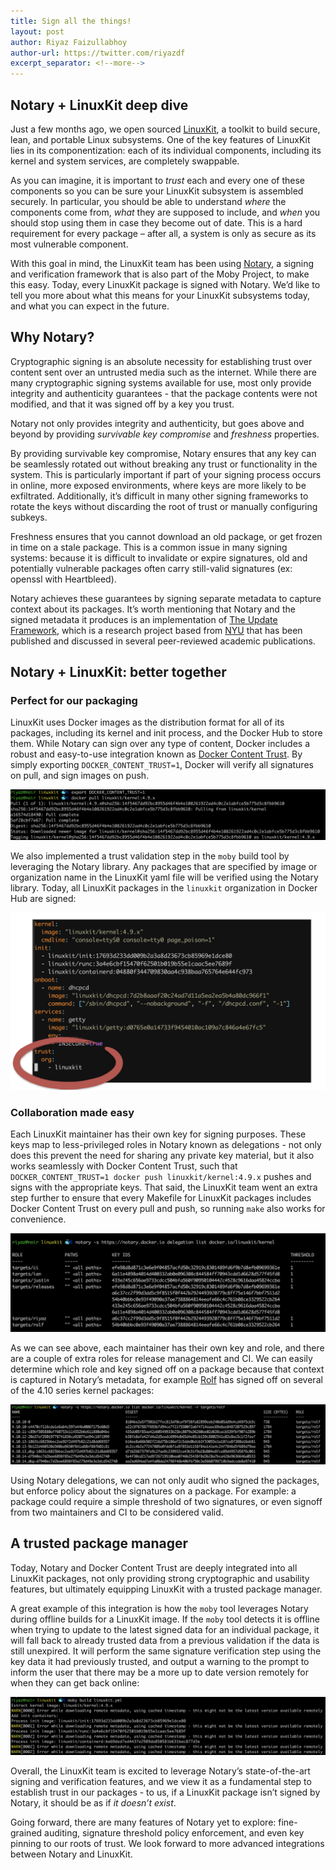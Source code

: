 ```yaml
---
title: Sign all the things!
layout: post
author: Riyaz Faizullabhoy
author-url: https://twitter.com/riyazdf
excerpt_separator: <!--more-->
---
```


##  Notary + LinuxKit deep dive

Just a few months ago, we open sourced [LinuxKit](https://github.com/linuxkit/linuxkit), a toolkit to build secure, lean, and portable Linux subsystems. One of the key features of LinuxKit lies in its componentization: each of its individual components, including its kernel and system services, are completely swappable.<!--more-->

As you can imagine, it is important to _trust_ each and every one of these components so you can be sure your LinuxKit subsystem is assembled securely. In particular, you should be able to understand _where_ the components come from, _what_ they are supposed to include, and _when_ you should stop using them in case they become out of date. This is a hard requirement for every package – after all, a system is only as secure as its most vulnerable component.

With this goal in mind, the LinuxKit team has been using [Notary](https://github.com/docker/notary), a signing and verification framework that is also part of the Moby Project, to make this easy. Today, every LinuxKit package is signed with Notary. We’d like to tell you more about what this means for your LinuxKit subsystems today, and what you can expect in the future.


## Why Notary?

Cryptographic signing is an absolute necessity for establishing trust over content sent over an untrusted media such as the internet. While there are many cryptographic signing systems available for use, most only provide integrity and authenticity guarantees - that the package contents were not modified, and that it was signed off by a key you trust.

Notary not only provides integrity and authenticity, but goes above and beyond by providing _survivable key compromise_ and _freshness_ properties.

By providing survivable key compromise, Notary ensures that any key can be seamlessly rotated out without breaking any trust or functionality in the system. This is particularly important if part of your signing process occurs in online, more exposed environments, where keys are more likely to be exfiltrated. Additionally, it’s difficult in many other signing frameworks to rotate the keys without discarding the root of trust or manually configuring subkeys.

Freshness ensures that you cannot download an old package, or get frozen in time on a stale package. This is a common issue in many signing systems: because it is difficult to invalidate or expire signatures, old and potentially vulnerable packages often carry still-valid signatures (ex: openssl with Heartbleed).

Notary achieves these guarantees by signing separate metadata to capture context about its packages. It’s worth mentioning that Notary and the signed metadata it produces is an implementation of [The Update Framework](https://theupdateframework.github.io/), which is a research project based from [NYU](https://www.nyu.edu/) that has been published and discussed in several peer-reviewed academic publications.


## Notary + LinuxKit: better together

### Perfect for our packaging

LinuxKit uses Docker images as the distribution format for all of its packages, including its kernel and init process, and the Docker Hub to store them. While Notary can sign over any type of content, Docker includes a robust and easy-to-use integration known as [Docker Content Trust](https://blog.docker.com/2015/08/content-trust-docker-1-8/). By simply exporting `DOCKER_CONTENT_TRUST=1`, Docker will verify all signatures on pull, and sign images on push.

![Docker push with Content Trust](/images/trust_push.png)

We also implemented a trust validation step in the `moby` build tool by leveraging the Notary library. Any packages that are specified by image or organization name in the LinuxKit yaml file will be verified using the Notary library. Today, all LinuxKit packages in the `linuxkit` organization in Docker Hub are signed:

![trust on moby build](/images/trust_yml.png)

### Collaboration made easy

Each LinuxKit maintainer has their own key for signing purposes. These keys map to less-privileged roles in Notary known as delegations - not only does this prevent the need for sharing any private key material, but it also works seamlessly with Docker Content Trust, such that `DOCKER_CONTENT_TRUST=1 docker push linuxkit/kernel:4.9.x` pushes and signs with the appropriate keys. That said, the LinuxKit team went an extra step further to ensure that every Makefile for LinuxKit packages includes Docker Content Trust on every pull and push, so running `make` also works for convenience.

![delegation roles for LinuxKit maintainers](/images/trust_roles.png)

As we can see above, each maintainer has their own key and role, and there are a couple of extra roles for release management and CI. We can easily determine which role and key signed off on a package because that context is captured in Notary’s metadata, for example [Rolf](https://github.com/rn) has signed off on several of the 4.10 series kernel packages:

![Notary signatures on linuxkit/kernel images](/images/trust_targets.png)

Using Notary delegations, we can not only audit who signed the packages, but enforce policy about the signatures on a package. For example: a package could require a simple threshold of two signatures, or even signoff from two maintainers and CI to be considered valid.

## A trusted package manager

Today, Notary and Docker Content Trust are deeply integrated into all LinuxKit packages, not only providing strong cryptographic and usability features, but ultimately equipping LinuxKit with a trusted package manager.

A great example of this integration is how the `moby` tool leverages Notary during offline builds for a LinuxKit image. If the `moby` tool detects it is offline when trying to update to the latest signed data for an individual package, it will fall back to already trusted data from a previous validation if the data is still unexpired. It will perform the same signature verification step using the key data it had previously trusted, and output a warning to the prompt to inform the user that there may be a more up to date version remotely for when they can get back online:

![handling offline signature verification](/images/trust_caching.png)

Overall, the LinuxKit team is excited to leverage Notary’s state-of-the-art signing and verification features, and we view it as a fundamental step to establish trust in our packages - to us, if a LinuxKit package isn’t signed by Notary, it should be as if _it doesn’t exist_.

Going forward, there are many features of Notary yet to explore: fine-grained auditing, signature threshold policy enforcement, and even key pinning to our roots of trust. We look forward to more advanced integrations between Notary and LinuxKit.
